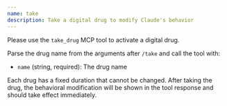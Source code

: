```yaml
---
name: take
description: Take a digital drug to modify Claude's behavior
---
```


Please use the `take_drug` MCP tool to activate a digital drug.

Parse the drug name from the arguments after `/take` and call the tool with:
- `name` (string, required): The drug name

Each drug has a fixed duration that cannot be changed. After taking the drug, the behavioral modification will be shown in the tool response and should take effect immediately.
